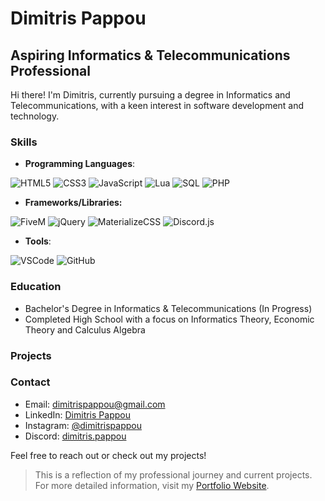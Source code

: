 # Dimitris Pappou

## Aspiring Informatics & Telecommunications Professional

Hi there! I'm Dimitris, currently pursuing a degree in Informatics and Telecommunications, with a keen interest in software development and technology.

### Skills
- **Programming Languages**:

![HTML5](https://img.shields.io/badge/-HTML5-E34F26?style=for-the-badge&logo=html5&logoColor=white) ![CSS3](https://img.shields.io/badge/-CSS3-1572B6?style=for-the-badge&logo=css3) ![JavaScript](https://img.shields.io/badge/-JavaScript-F7DF1E?style=for-the-badge&logo=javascript&logoColor=black) ![Lua](https://img.shields.io/badge/-Lua-2C2D72?style=for-the-badge&logo=lua) ![SQL](https://img.shields.io/badge/database-4479A1?style=for-the-badge&logo=database&logoColor=white)
 ![PHP](https://img.shields.io/badge/PHP-777BB4?style=for-the-badge&logo=php&logoColor=white)
- **Frameworks/Libraries:**

![FiveM](https://img.shields.io/badge/-FiveM-0054AC?style=for-the-badge&logo=fivem&logoColor=white) ![jQuery](https://img.shields.io/badge/-jQuery-0769AD?style=for-the-badge&logo=jquery&logoColor=white) ![MaterializeCSS](https://img.shields.io/badge/-MaterializeCSS-EE6E73?style=for-the-badge&logo=materializecss&logoColor=white) ![Discord.js](https://img.shields.io/badge/-Discord.js-5865F2?style=for-the-badge&logo=discord&logoColor=white)
- **Tools**:

![VSCode](https://img.shields.io/badge/-VSCode-007ACC?style=for-the-badge&logo=visual-studio-code&logoColor=white) ![GitHub](https://img.shields.io/badge/-GitHub-181717?style=for-the-badge&logo=github)

### Education
- Bachelor's Degree in Informatics & Telecommunications (In Progress)
- Completed High School with a focus on Informatics Theory, Economic Theory and Calculus Algebra

### Projects

### Contact
- Email: dimitrispappou@gmail.com
- LinkedIn: [Dimitris Pappou](https://www.linkedin.com/in/dimitrispappou/)
- Instagram: [@dimitrispappou](https://www.instagram.com/dimitrispappou/)
- Discord: [dimitris.pappou](https://discordapp.com/users/986007036418465822)

Feel free to reach out or check out my projects!

> This is a reflection of my professional journey and current projects. For more detailed information, visit my [Portfolio Website](https://dimitrispappou.github.io).
